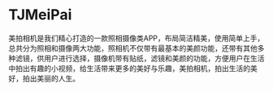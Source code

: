 # TJMeiPai
美拍相机是我们精心打造的一款照相摄像类APP，布局简洁精美，使用简单上手，总共分为照相和摄像两大功能，照相机不仅带有最基本的美颜功能，还带有其他多种滤镜，供用户进行选择，摄像机带有贴纸，滤镜和美颜的功能，方便用户在生活中拍出有趣的小视频，给生活带来更多的美好与乐趣，美拍相机，拍出生活的美好，拍出美丽的人生。
